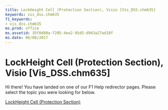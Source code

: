 ```yaml
---
title: LockHeight Cell (Protection Section), Visio [Vis_DSS.chm635]
keywords: vis_dss.chm635
f1_keywords:
- vis_dss.chm635
ms.prod: office
ms.assetid: 35f0d80a-f205-4ee2-95d5-d943a27ad18f
ms.date: 06/08/2017
---
```



# LockHeight Cell (Protection Section), Visio [Vis_DSS.chm635]

Hi there! You have landed on one of our F1 Help redirector pages. Please select the topic you were looking for below.

[LockHeight Cell (Protection Section)](http://msdn.microsoft.com/library/218b957e-5af6-e53b-1453-a84164ae456e%28Office.15%29.aspx)

